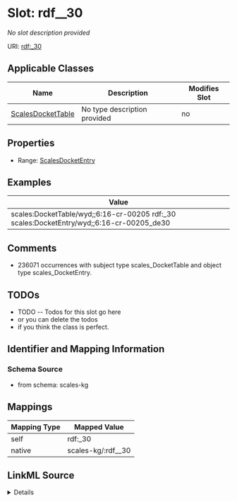 

# Slot: rdf__30


_No slot description provided_





URI: [rdf:_30](http://www.w3.org/1999/02/22-rdf-syntax-ns#_30)



<!-- no inheritance hierarchy -->





## Applicable Classes

| Name | Description | Modifies Slot |
| --- | --- | --- |
| [ScalesDocketTable](../classes/ScalesDocketTable.md) | No type description provided |  no  |







## Properties

* Range: [ScalesDocketEntry](../classes/ScalesDocketEntry.md)






## Examples

| Value |
| --- |
| scales:DocketTable/wyd;;6:16-cr-00205 rdf:_30 scales:DocketEntry/wyd;;6:16-cr-00205_de30 |

## Comments

* 236071 occurrences with subject type scales_DocketTable and object type scales_DocketEntry.

## TODOs

* TODO -- Todos for this slot go here
* or you can delete the todos
* if you think the class is perfect.

## Identifier and Mapping Information







### Schema Source


* from schema: scales-kg




## Mappings

| Mapping Type | Mapped Value |
| ---  | ---  |
| self | rdf:_30 |
| native | scales-kg/:rdf__30 |




## LinkML Source

<details>
```yaml
name: rdf__30
description: No slot description provided
todos:
- TODO -- Todos for this slot go here
- or you can delete the todos
- if you think the class is perfect.
comments:
- 236071 occurrences with subject type scales_DocketTable and object type scales_DocketEntry.
examples:
- value: scales:DocketTable/wyd;;6:16-cr-00205 rdf:_30 scales:DocketEntry/wyd;;6:16-cr-00205_de30
from_schema: scales-kg
rank: 1000
slot_uri: rdf:_30
alias: rdf__30
domain_of:
- scales_DocketTable
range: scales_DocketEntry

```
</details>